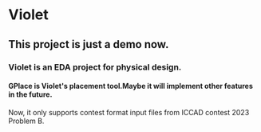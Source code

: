 # Violet

## This project is just a demo now.

### Violet is an EDA project for physical design.

#### GPlace is Violet's placement tool.Maybe it will implement other features in the future.

Now, it only supports contest format input files from ICCAD contest 2023 Problem B.